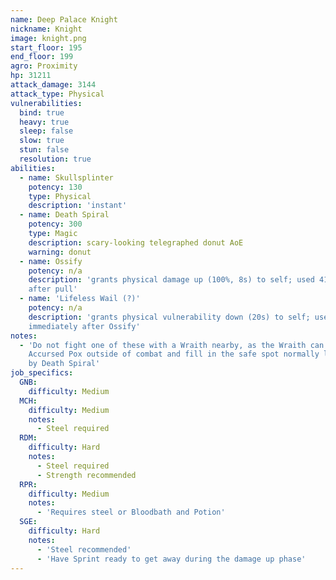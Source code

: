 ```yaml
---
name: Deep Palace Knight
nickname: Knight
image: knight.png
start_floor: 195
end_floor: 199
agro: Proximity
hp: 31211
attack_damage: 3144
attack_type: Physical
vulnerabilities:
  bind: true
  heavy: true
  sleep: false
  slow: true
  stun: false
  resolution: true
abilities:
  - name: Skullsplinter
    potency: 130
    type: Physical
    description: 'instant'
  - name: Death Spiral
    potency: 300
    type: Magic
    description: scary-looking telegraphed donut AoE
    warning: donut
  - name: Ossify
    potency: n/a
    description: 'grants physical damage up (100%, 8s) to self; used 41 seconds
    after pull'
  - name: 'Lifeless Wail (?)'
    potency: n/a
    description: 'grants physical vulnerability down (20s) to self; used
    immediately after Ossify'
notes:
  - 'Do not fight one of these with a Wraith nearby, as the Wraith can cast
    Accursed Pox outside of combat and fill in the safe spot normally left
    by Death Spiral'
job_specifics:
  GNB:
    difficulty: Medium
  MCH:
    difficulty: Medium
    notes:
      - Steel required
  RDM:
    difficulty: Hard
    notes:
      - Steel required
      - Strength recommended
  RPR:
    difficulty: Medium
    notes:
      - 'Requires steel or Bloodbath and Potion'
  SGE:
    difficulty: Hard
    notes:
      - 'Steel recommended'
      - 'Have Sprint ready to get away during the damage up phase'
---
```

